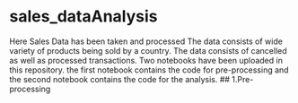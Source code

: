 # sales_dataAnalysis

Here Sales Data has been taken and processed The data consists of wide variety of products being sold by a country.  The data consists of cancelled as well as processed transactions.  Two notebooks have been uploaded in this repository.  the first notebook contains the code for pre-processing and the second notebook contains the code for the analysis.  ## 1.Pre-processing 
